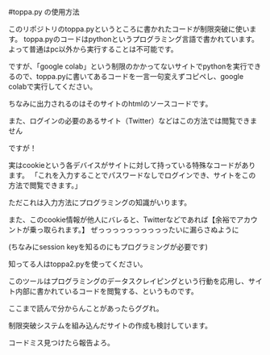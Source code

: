 #toppa.py の使用方法

このリポジトリのtoppa.pyというところに書かれたコードが制限突破に使います。
toppa.pyのコードはpythonというプログラミング言語で書かれています。よって普通はpc以外から実行することは不可能です。

ですが、「google colab」という制限のかかってないサイトでpythonを実行できるので、toppa.pyに書いてあるコードを一言一句変えずコピペし、google colabで実行してください。

ちなみに出力されるのはそのサイトのhtmlのソースコードです。

また、ログインの必要のあるサイト（Twitter）などはこの方法では閲覧できません

ですが！

実はcookieという各デバイスがサイトに対して持っている特殊なコードがあります。
「これを入力することでパスワードなしでログインでき、サイトをこの方法で閲覧できます。」

ただこれは入力方法にプログラミングの知識がいります。

また、このcookie情報が他人にバレると、Twitterなどであれば【余裕でアカウントが乗っ取られます。】
ぜっっっっっっっっっったいに漏らさぬように

(ちなみにsession keyを知るのにもプログラミングが必要です)

知ってる人はtoppa2.pyを使ってください。

このツールはプログラミングのデータスクレイピングという行動を応用し、サイト内部に書かれているコードを閲覧する、というものです。


ここまで読んで分からんことがあったらググれ。

制限突破システムを組み込んだサイトの作成も検討しています。

コードミス見つけたら報告よろ。
